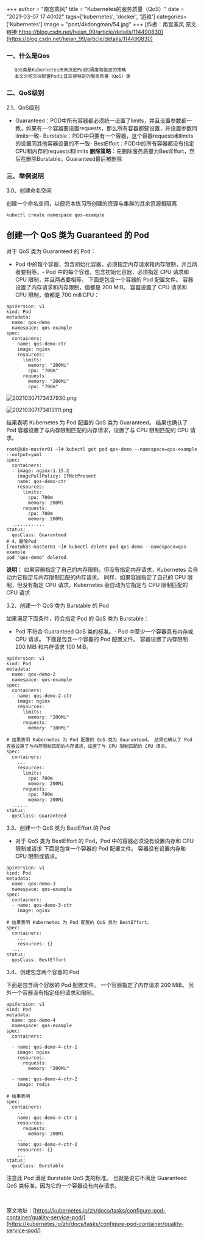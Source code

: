+++
author = "南宫乘风"
title = "Kubernetes的服务质量（QoS）"
date = "2021-03-07 17:40:02"
tags=['kubernetes', 'docker', '运维']
categories=['Kubernetes']
image = "post/4kdongman/54.jpg"
+++
[作者：南宫乘风   原文链接:https://blog.csdn.net/heian_99/article/details/114490830](https://blog.csdn.net/heian_99/article/details/114490830)

### 一、什么是Qos

```
   QoS类是Kubernetes用来决定Pod的调度和驱逐的策略
   本文介绍怎样配置Pod让其获得特定的服务质量（QoS）类
```

### 二、QoS级别

2.1、QoS级别
- Guaranteed：POD中所有容器都必须统一设置了limits，并且设置参数都一致，如果有一个容器要设置requests，那么所有容器都要设置，并设置参数同limits一致- Burstable：POD中只要有一个容器，这个容器requests和limits的设置同其他容器设置的不一致- BestEffort：POD中的所有容器都没有指定CPU和内存的requests和limits
**删除策略**：先删除服务质量为BestEffort，然后在删除Burstable，Guaranteed最后被删除

### 三、举例说明

3.0、创建命名空间

创建一个命名空间，以便将本练习所创建的资源与集群的其余资源相隔离

```
kubectl create namespace qos-example
```

## 创建一个 QoS 类为 Guaranteed 的 Pod

对于 QoS 类为 Guaranteed 的 Pod：
- Pod 中的每个容器，包含初始化容器，必须指定内存请求和内存限制，并且两者要相等。- Pod 中的每个容器，包含初始化容器，必须指定 CPU 请求和 CPU 限制，并且两者要相等。
下面是包含一个容器的 Pod 配置文件。 容器设置了内存请求和内存限制，值都是 200 MiB。 容器设置了 CPU 请求和 CPU 限制，值都是 700 milliCPU：

```
apiVersion: v1
kind: Pod
metadata:
  name: qos-demo
  namespace: qos-example
spec:
  containers:
  - name: qos-demo-ctr
    image: nginx
    resources:
      limits:
        memory: "200Mi"
        cpu: "700m"
      requests:
        memory: "200Mi"
        cpu: "700m"
```

![20210307173437930.png](https://img-blog.csdnimg.cn/20210307173437930.png) 

![20210307173413111.png](https://img-blog.csdnimg.cn/20210307173413111.png)

结果表明 Kubernetes 为 Pod 配置的 QoS 类为 Guaranteed。 结果也确认了 Pod 容器设置了与内存限制匹配的内存请求，设置了与 CPU 限制匹配的 CPU 请求。

```
root@k8s-master01 ~]# kubectl get pod qos-demo --namespace=qos-example --output=yaml
spec:
  containers:
  - image: nginx:1.15.2
    imagePullPolicy: IfNotPresent
    name: qos-demo-ctr
    resources:
      limits:
        cpu: 700m
        memory: 200Mi
      requests:
        cpu: 700m
        memory: 200Mi
  ............
status:
  qosClass: Guaranteed 
# 4、删除Pod
[root@k8s-master01 ~]# kubectl delete pod qos-demo --namespace=qos-example
pod "qos-demo" deleted
```

**说明：** 如果容器指定了自己的内存限制，但没有指定内存请求，Kubernetes 会自动为它指定与内存限制匹配的内存请求。 同样，如果容器指定了自己的 CPU 限制，但没有指定 CPU 请求，Kubernetes 会自动为它指定与 CPU 限制匹配的 CPU 请求

3.2、创建一个 QoS 类为 Burstable 的 Pod

如果满足下面条件，将会指定 Pod 的 QoS 类为 Burstable：
- Pod 不符合 Guaranteed QoS 类的标准。- Pod 中至少一个容器具有内存或 CPU 请求。
下面是包含一个容器的 Pod 配置文件。 容器设置了内存限制 200 MiB 和内存请求 100 MiB。

```
apiVersion: v1
kind: Pod
metadata:
  name: qos-demo-2
  namespace: qos-example
spec:
  containers:
  - name: qos-demo-2-ctr
    image: nginx
    resources:
      limits:
        memory: "200Mi"
      requests:
        memory: "100Mi"

# 结果表明 Kubernetes 为 Pod 配置的 QoS 类为 Guaranteed。 结果也确认了 Pod 容器设置了与内存限制匹配的内存请求，设置了与 CPU 限制匹配的 CPU 请求。
spec:
  containers:
    ...
    resources:
      limits:
        cpu: 700m
        memory: 200Mi
      requests:
        cpu: 700m
        memory: 200Mi
  ......
status:
  qosClass: Guaranteed
```

3.3、创建一个 QoS 类为 BestEffort 的 Pod
- 对于 QoS 类为 BestEffort 的 Pod，Pod 中的容器必须没有设置内存和 CPU 限制或请求
下面是包含一个容器的 Pod 配置文件。 容器没有设置内存和 CPU 限制或请求。

```
apiVersion: v1
kind: Pod
metadata:
  name: qos-demo-3
  namespace: qos-example
spec:
  containers:
  - name: qos-demo-3-ctr
    image: nginx
    
# 结果表明 Kubernetes 为 Pod 配置的 QoS 类为 BestEffort。
spec:
  containers:
    ...
    resources: {}
  ...
status:
  qosClass: BestEffort
```

3.4、创建包含两个容器的 Pod

下面是包含两个容器的 Pod 配置文件。 一个容器指定了内存请求 200 MiB。 另外一个容器没有指定任何请求和限制。

```
apiVersion: v1
kind: Pod
metadata:
  name: qos-demo-4
  namespace: qos-example
spec:
  containers:

  - name: qos-demo-4-ctr-1
    image: nginx
    resources:
      requests:
        memory: "200Mi"

  - name: qos-demo-4-ctr-2
    image: redis
    
# 结果表明
spec:
  containers:
    ...
    name: qos-demo-4-ctr-1
    resources:
      requests:
        memory: 200Mi
    ...
    name: qos-demo-4-ctr-2
    resources: {}
    ...
status:
  qosClass: Burstable
```

注意此 Pod 满足 Burstable QoS 类的标准。 也就是说它不满足 Guaranteed QoS 类标准，因为它的一个容器设有内存请求。

 

原文地址：[https://kubernetes.io/zh/docs/tasks/configure-pod-container/quality-service-pod/](https://kubernetes.io/zh/docs/tasks/configure-pod-container/quality-service-pod/)
